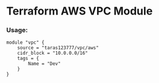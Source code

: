 # Terraform AWS VPC Module

### Usage:
```
module "vpc" {
    source = "taras123777/vpc/aws"
    cidr_block = "10.0.0.0/16"
    tags = {
        Name = "Dev"
    }
}
```